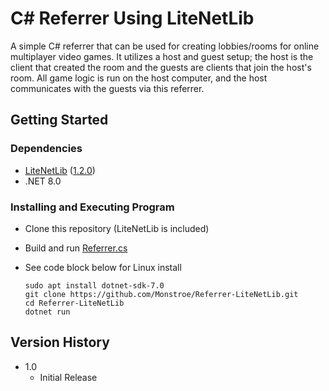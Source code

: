 # C# Referrer Using LiteNetLib

A simple C# referrer that can be used for creating lobbies/rooms for online multiplayer video games. It utilizes a host and guest setup; the host is the client that created the room and the guests are clients that join the host's room. All game logic is run on the host computer, and the host communicates with the guests via this referrer.

## Getting Started

### Dependencies

* [LiteNetLib](https://github.com/RevenantX/LiteNetLib) ([1.2.0](https://github.com/RevenantX/LiteNetLib/releases/tag/v1.2.0))
* .NET 8.0

### Installing and Executing Program

* Clone this repository (LiteNetLib is included)
* Build and run [Referrer.cs](https://github.com/Monstroe/LNLReferrer/blob/main/Referrer.cs)
* See code block below for Linux install
  
  ```
  sudo apt install dotnet-sdk-7.0
  git clone https://github.com/Monstroe/Referrer-LiteNetLib.git
  cd Referrer-LiteNetLib
  dotnet run
  ```
## Version History
* 1.0
    * Initial Release
